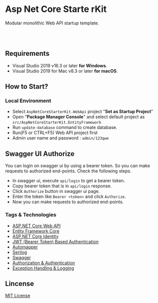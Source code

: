 # Asp Net Core Starte rKit

Modular monolithic Web API startup template.

<br/>
<br/>

## Requirements

- Visual Studio 2019 v16.3 or later **for Windows**.
- Visual Studio 2019 for Mac v8.3 or later **for macOS**.

## How to Start?

### Local Environment

- Select `AspNetCoreStarterKit.WebApi` project "**Set as Startup Project**"
- Open "**Package Manager Console**" and select default project as `src/AspNetCoreStarterKit.EntityFramework`
- Run `update-database` command to create database.
- Run(F5 or CTRL+F5) Web API project first 
- Admin user name and password : `admin/123qwe`

## Swagger UI Authorize

You can login on swagger ui by using a bearer token. So you can make requests to authorized end-points. Check the following steps.

- In swagger ui, execute `api/login` to get a bearer token.
- Copy bearer token that is in `api/login` response.
- Click `Authorize` button in swagger ui page.
- Enter the token like `Bearer <token>` and click `Authorize`.
- Now you can make requests to authorized end-points.

###

### Tags & Technologies

- [ASP.NET Core Web API](https://docs.microsoft.com/en-us/aspnet/core/web-api/?view=aspnetcore-2.1)
- [Entity Framework Core](https://docs.microsoft.com/en-us/ef/core/)
- [ASP.NET Core Identity](https://docs.microsoft.com/en-us/dotnet/api/microsoft.aspnetcore.identity?view=aspnetcore-2.1)
- [JWT (Bearer Token) Based Authentication](https://www.nuget.org/packages/Microsoft.AspNetCore.Authentication.JwtBearer/)
- [Automapper](https://automapper.org/)
- [Serilog](https://serilog.net/)
- [Swagger](https://swagger.io/)
- [Authorization & Authentication](https://docs.microsoft.com/en-us/aspnet/core/security/?view=aspnetcore-2.1)
- [Exception Handling & Logging](https://docs.microsoft.com/en-us/aspnet/core/fundamentals/error-handling?view=aspnetcore-2.1)

## Lincense

[MIT License](https://github.com/alirizaadiyahsi/AspNetCoreStarterKit/blob/master/LICENSE)
